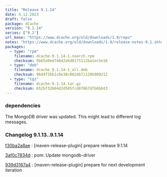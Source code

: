 ```yaml
---
title: "Release 9.1.14"
date: 4.12.2023
draft: false
package: dCache
version: "9.1.14"
series: ["9.1"]
url_base: "https://www.dcache.org/old/downloads/1.9/repo"
notes: "https://www.dcache.org/old/downloads/1.9/release-notes-9.1.shtml"
packages:
  - type: "rpm"
    filename: dcache-9.1.14-1.noarch.rpm
    checksum: 9b65a9ed74842a6d0175112ba1ec5e16
  - type: "deb"
    filename: dcache_9.1.14-1_all.deb
    checksum: 96d4f3bb1c0e38c082db71120b909212
  - type: "tgz"
    filename: dcache-9.1.14.tar.gz
    checksum: 652bf32604d2d505fcd87867d7b6b843
---
```


### dependencies

The MongoDB driver was updated. This might lead to different log messages.


### Changelog 9.1.13..9.1.14

<!-- git log 9.1.13..9.1.14 -no-merges -format='[%h](https://github.com/dcache/dcache/commit/%H)%n:   %s%n' -->

[f30ba2a8ae](https://github.com/dcache/dcache/commit/f30ba2a8ae4b098b80b8e64806d70148a61bd2b5)
:   [maven-release-plugin] prepare release 9.1.14

[3af0c7834d](https://github.com/dcache/dcache/commit/3af0c7834d0c463e298c499c68821fbda67b4c6d)
:   pom: Update mongodb-driver

[939d3167a4](https://github.com/dcache/dcache/commit/939d3167a43c02b97175f54cc95cee452721540a)
:   [maven-release-plugin] prepare for next development iteration

